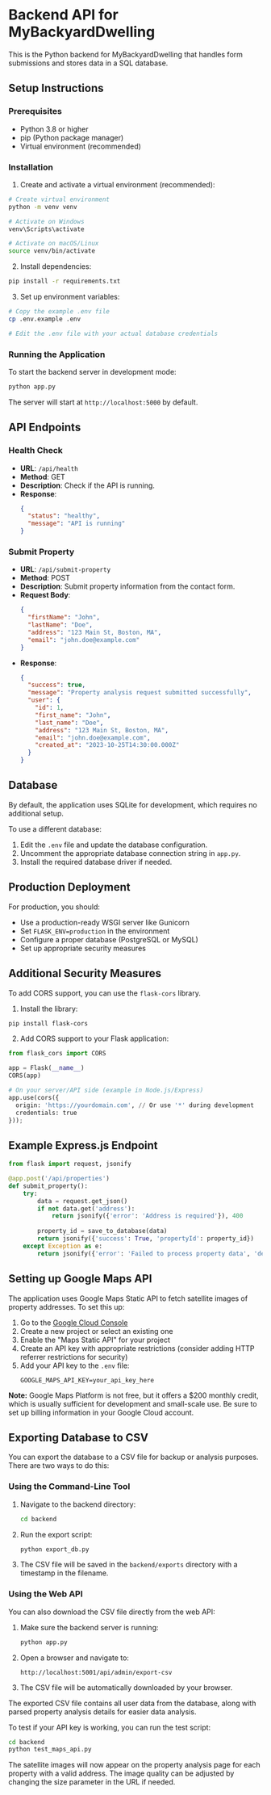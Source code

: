 # Backend API for MyBackyardDwelling

This is the Python backend for MyBackyardDwelling that handles form submissions and stores data in a SQL database.

## Setup Instructions

### Prerequisites

- Python 3.8 or higher
- pip (Python package manager)
- Virtual environment (recommended)

### Installation

1. Create and activate a virtual environment (recommended):

```bash
# Create virtual environment
python -m venv venv

# Activate on Windows
venv\Scripts\activate

# Activate on macOS/Linux
source venv/bin/activate
```

2. Install dependencies:

```bash
pip install -r requirements.txt
```

3. Set up environment variables:

```bash
# Copy the example .env file
cp .env.example .env

# Edit the .env file with your actual database credentials
```

### Running the Application

To start the backend server in development mode:

```bash
python app.py
```

The server will start at `http://localhost:5000` by default.

## API Endpoints

### Health Check

- **URL**: `/api/health`
- **Method**: GET
- **Description**: Check if the API is running.
- **Response**:
  ```json
  {
    "status": "healthy",
    "message": "API is running"
  }
  ```

### Submit Property

- **URL**: `/api/submit-property`
- **Method**: POST
- **Description**: Submit property information from the contact form.
- **Request Body**:
  ```json
  {
    "firstName": "John",
    "lastName": "Doe",
    "address": "123 Main St, Boston, MA",
    "email": "john.doe@example.com"
  }
  ```
- **Response**:
  ```json
  {
    "success": true,
    "message": "Property analysis request submitted successfully",
    "user": {
      "id": 1,
      "first_name": "John",
      "last_name": "Doe",
      "address": "123 Main St, Boston, MA",
      "email": "john.doe@example.com",
      "created_at": "2023-10-25T14:30:00.000Z"
    }
  }
  ```

## Database

By default, the application uses SQLite for development, which requires no additional setup.

To use a different database:

1. Edit the `.env` file and update the database configuration.
2. Uncomment the appropriate database connection string in `app.py`.
3. Install the required database driver if needed.

## Production Deployment

For production, you should:

- Use a production-ready WSGI server like Gunicorn
- Set `FLASK_ENV=production` in the environment
- Configure a proper database (PostgreSQL or MySQL)
- Set up appropriate security measures 

## Additional Security Measures

To add CORS support, you can use the `flask-cors` library.

1. Install the library:

```bash
pip install flask-cors
```

2. Add CORS support to your Flask application:

```python
from flask_cors import CORS

app = Flask(__name__)
CORS(app)

# On your server/API side (example in Node.js/Express)
app.use(cors({
  origin: 'https://yourdomain.com', // Or use '*' during development
  credentials: true
})); 
```

## Example Express.js Endpoint

```python
from flask import request, jsonify

@app.post('/api/properties')
def submit_property():
    try:
        data = request.get_json()
        if not data.get('address'):
            return jsonify({'error': 'Address is required'}), 400
        
        property_id = save_to_database(data)
        return jsonify({'success': True, 'propertyId': property_id})
    except Exception as e:
        return jsonify({'error': 'Failed to process property data', 'details': str(e)}), 500
```

## Setting up Google Maps API

The application uses Google Maps Static API to fetch satellite images of property addresses. To set this up:

1. Go to the [Google Cloud Console](https://console.cloud.google.com/)
2. Create a new project or select an existing one
3. Enable the "Maps Static API" for your project
4. Create an API key with appropriate restrictions (consider adding HTTP referrer restrictions for security)
5. Add your API key to the `.env` file:
   ```
   GOOGLE_MAPS_API_KEY=your_api_key_here
   ```

**Note:** Google Maps Platform is not free, but it offers a $200 monthly credit, which is usually sufficient for development and small-scale use. Be sure to set up billing information in your Google Cloud account.

## Exporting Database to CSV

You can export the database to a CSV file for backup or analysis purposes. There are two ways to do this:

### Using the Command-Line Tool

1. Navigate to the backend directory:
   ```bash
   cd backend
   ```

2. Run the export script:
   ```bash
   python export_db.py
   ```

3. The CSV file will be saved in the `backend/exports` directory with a timestamp in the filename.

### Using the Web API

You can also download the CSV file directly from the web API:

1. Make sure the backend server is running:
   ```bash
   python app.py
   ```

2. Open a browser and navigate to:
   ```
   http://localhost:5001/api/admin/export-csv
   ```

3. The CSV file will be automatically downloaded by your browser.

The exported CSV file contains all user data from the database, along with parsed property analysis details for easier data analysis.

To test if your API key is working, you can run the test script:

```bash
cd backend
python test_maps_api.py
```

The satellite images will now appear on the property analysis page for each property with a valid address. The image quality can be adjusted by changing the size parameter in the URL if needed.